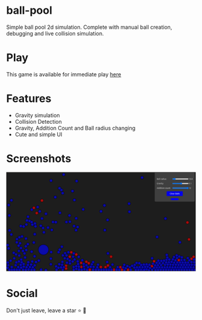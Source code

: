 # ball-pool 
Simple ball pool 2d simulation. Complete with manual ball creation, debugging and live collision simulation.

# Play
This game is available for immediate play [here](play)

# Features 
- Gravity simulation
- Collision Detection
- Gravity, Addition Count and Ball radius changing
- Cute and simple UI

# Screenshots
![Screenshot](https://github.com/goalTosin/ball-pool/blob/main/images/Screenshot_2024-07-03_19-40-02.png)

# Social
Don't just leave, leave a star ⭐ 🤩

[play]: https://goaltosin.github.io/ball-pool/